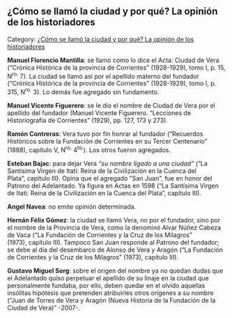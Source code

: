 ## ¿Cómo se llamó la ciudad y por qué? La opinión de los historiadores

Category: [¿Cómo se llamó la ciudad y por qué? La opinión de los historiadores](http://descubrircorrientes.com.ar/2012/index.php/1793-historia-desde-el-origen-hasta-1814/corrientes-colonial-primeras-noticias/fundacion-de-la-ciudad-de-corrientes/la-bautizaron-ciudad-de-vera-en-memoria-del-linaje-del-fundador/como-se-llamo-la-ciudad-y-por-que-la-opinion-de-los-historiadores)

**Manuel Florencio Mantilla**: se llamó como lo dice el Acta: Ciudad de Vera (“Crónica Histórica de la provincia de Corrientes” (1928-1929), tomo I, p. 15, N<sup>ro.</sup> 7). La ciudad se llamó así por el apellido materno del fundador (“Crónica Histórica de la provincia de Corrientes” (1928-1929), tomo I, p. 315, N<sup>ro.</sup> 3). Lo demás fue agregado sin fundamento.

**Manuel Vicente Figuerero**: se le dio el nombre de Ciudad de Vera por el apellido del fundador (Manuel Vicente Figuerero. “Lecciones de Historiografía de Corrientes” (1929), pp. 127, 173 y 273).

**Ramón Contreras**: Vera tuvo por fin honrar al fundador (“Recuerdos Históricos sobre la Fundación de Corrientes en su Tercer Centenario” (1888), capítulo V, N<sup>ro.</sup> 4<sup>to.</sup>). Los otros fueron agregados.

**Esteban Bajac**: para dejar Vera _“_su nombre ligado a una ciudad_”_ (“La Santísima Virgen de Itatí: Reina de la Civilización en la Cuenca del Plata”, capítulo III). Opina que el agregado "San Juan", fue en honor del Patrono del Adelantado. Ya figura en Actas en 1598 (“La Santísima Virgen de Itatí: Reina de la Civilización en la Cuenca del Plata”, capítulo III).

**Angel Navea**: no emite opinión determinada.

**Hernán Félix Gómez**: la ciudad se llamó Vera, no por el fundador, sino por el nombre de la Provincia de Vera, como la denominó Alvar Núñez Cabeza de Vaca (“La Fundación de Corrientes y la Cruz de los Milagros” (1973), capítulo III). Tampoco San Juan responde al Patrono del fundador; se debe al día del desembarco de Alonso de Vera y Aragón (“La Fundación de Corrientes y la Cruz de los Milagros” (1973), capítulo III).

**Gustavo Miguel Sorg**: sobre el origen del nombre ya no quedan dudas que el Adelantado quiso perpetuar el apellido de su linaje en la ciudad que personalmente fundaba, por ello, deben quedar en el olvido aquellas insólitas hipótesis que pretenden atribuirles otros orígenes a su nombre (“Juan de Torres de Vera y Aragón (Nueva Historia de la Fundación de la Ciudad de Vera)” -2007-.